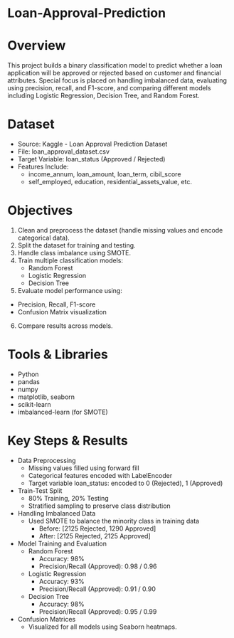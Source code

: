 # Loan-Approval-Prediction
# Overview
This project builds a binary classification model to predict whether a loan application will be approved or rejected based on customer and financial attributes. Special focus is placed on handling imbalanced data, evaluating using precision, recall, and F1-score, and comparing different models including Logistic Regression, Decision Tree, and Random Forest.

# Dataset
- Source: Kaggle - Loan Approval Prediction Dataset
- File: loan_approval_dataset.csv
- Target Variable: loan_status (Approved / Rejected)
- Features Include:
  - income_annum, loan_amount, loan_term, cibil_score
  - self_employed, education, residential_assets_value, etc.

# Objectives
1. Clean and preprocess the dataset (handle missing values and encode categorical data).
2. Split the dataset for training and testing.
3. Handle class imbalance using SMOTE.
4. Train multiple classification models:
   - Random Forest
   - Logistic Regression
   - Decision Tree
5. Evaluate model performance using:
  - Precision, Recall, F1-score
  - Confusion Matrix visualization
6. Compare results across models.

# Tools & Libraries
- Python
- pandas
- numpy
- matplotlib, seaborn
- scikit-learn
- imbalanced-learn (for SMOTE)



# Key Steps & Results
- Data Preprocessing
  - Missing values filled using forward fill
  - Categorical features encoded with LabelEncoder
  - Target variable loan_status: encoded to 0 (Rejected), 1 (Approved)
- Train-Test Split
  - 80% Training, 20% Testing
  - Stratified sampling to preserve class distribution
- Handling Imbalanced Data
  - Used SMOTE to balance the minority class in training data
    - Before: [2125 Rejected, 1290 Approved]
    - After: [2125 Rejected, 2125 Approved]
- Model Training and Evaluation
  - Random Forest
    - Accuracy: 98%
    - Precision/Recall (Approved): 0.98 / 0.96
  - Logistic Regression
    - Accuracy: 93%
    - Precision/Recall (Approved): 0.91 / 0.90
  - Decision Tree
    - Accuracy: 98%
    - Precision/Recall (Approved): 0.95 / 0.99
- Confusion Matrices
  - Visualized for all models using Seaborn heatmaps.

